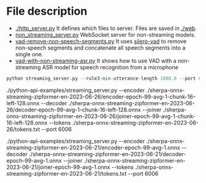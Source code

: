 # File description

- [./http_server.py](./http_server.py) It defines which files to server.
  Files are saved in [./web](./web).
- [non_streaming_server.py](./non_streaming_server.py) WebSocket server for
  non-streaming models.
- [vad-remove-non-speech-segments.py](./vad-remove-non-speech-segments.py) It uses
  [silero-vad](https://github.com/snakers4/silero-vad) to remove non-speech
  segments and concatenate all speech segments into a single one.
- [vad-with-non-streaming-asr.py](./vad-with-non-streaming-asr.py) It shows
  how to use VAD with a non-streaming ASR model for speech recognition from
  a microphone

``` python
python streaming_server.py --rule3-min-utterance-length 1000.0 --port 6006 --max-batch-size 50 --max-wait-ms 5 --nn-pool-size 1 --tokens /app/traindata/tokens.txt --encoder-model /app/traindata/encoder-epoch-99-avg-1.onnx --decoder-model /app/traindata/decoder-epoch-99-avg-1.onnx --joiner-model /app/traindata/joiner-epoch-99-avg-1.onnx --certificate ./web/cert.pem --doc-root ./web
```

./python-api-examples/streaming_server.py   --encoder ./sherpa-onnx-streaming-zipformer-en-2023-06-26/encoder-epoch-99-avg-1-chunk-16-left-128.onnx  --decoder ./sherpa-onnx-streaming-zipformer-en-2023-06-26/decoder-epoch-99-avg-1-chunk-16-left-128.onnx   --joiner ./sherpa-onnx-streaming-zipformer-en-2023-06-26/joiner-epoch-99-avg-1-chunk-16-left-128.onnx   --tokens ./sherpa-onnx-streaming-zipformer-en-2023-06-26/tokens.txt   --port 6006


./python-api-examples/streaming_server.py   --encoder ./sherpa-onnx-streaming-zipformer-en-2023-06-21/encoder-epoch-99-avg-1.onnx  --decoder ./sherpa-onnx-streaming-zipformer-en-2023-06-21/decoder-epoch-99-avg-1.onnx   --joiner ./sherpa-onnx-streaming-zipformer-en-2023-06-21/joiner-epoch-99-avg-1.onnx   --tokens ./sherpa-onnx-streaming-zipformer-en-2023-06-21/tokens.txt   --port 6006
